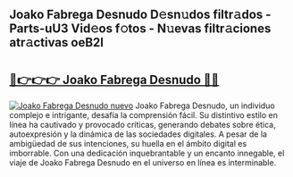 ## Joako Fabrega Desnudo D𝚎sn𝚞dos filtr𝚊dos - Parts-uU3 Vid𝚎os f𝚘tos - N𝚞evas filtr𝚊ciones atr𝚊ctivas oeB2l

# <h2><a href="http://mb7t6di.tromn.icu/?c=Joako+Fabrega+Desnudo">🔗👉👉👉 Joako Fabrega Desnudo 🔗🔗</a></h2>

[![Joako Fabrega Desnudo nuevo](https://i.imgur.com/pEAQMta.gif)](http://mb7t6di.tromn.icu/?c=Joako+Fabrega+Desnudo)
Joako Fabrega Desnudo, un individuo complejo e intrigante, desafía la comprensión fácil. Su distintivo estilo en línea ha cautivado y provocado críticas, generando debates sobre ética, autoexpresión y la dinámica de las sociedades digitales. A pesar de la ambigüedad de sus intenciones, su huella en el ámbito digital es imborrable. Con una dedicación inquebrantable y un encanto innegable, el viaje de Joako Fabrega Desnudo en el universo en línea es interminable.
